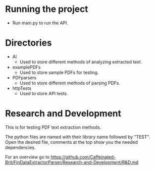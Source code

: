 # Running the project
- Run main.py to run the API.


# Directories
* AI 
  * Used to store different methods of analyzing extracted text.
* examplePDFs
  * Used to store sample PDFs for testing.
* PDFparsers
  * Used to store different methods of parsing PDFs.
* httpTests
  * Used to store API tests.


# Research and Development
This is for testing PDF text extraction methods.

The python files are named with their library name followed by "TEST". Open the desired file, comments at the top show you the needed dependencies.

For an overview go to https://github.com/Caffeinated-Brit/FinDataExtractorParser/Research-and-Development/R&D.md
